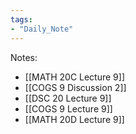 ```yaml
---
tags:  
- "Daily_Note"  
---
```

  
Notes:  
- [[MATH 20C Lecture 9]]  
- [[COGS 9 Discussion 2]]  
- [[DSC 20 Lecture 9]]  
- [[COGS 9 Lecture 9]]  
- [[MATH 20D Lecture 9]]  
